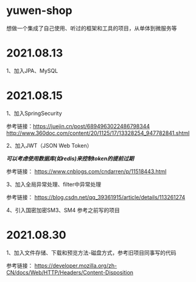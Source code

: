 # yuwen-shop

想做一个集成了自己使用、听过的框架和工具的项目，从单体到微服务等

# 2021.08.13

1、加入JPA、MySQL

# 2021.08.15

1、加入SpringSecurity

参考链接：https://juejin.cn/post/6894963022486798344
http://www.360doc.com/content/20/1125/17/13328254_947782841.shtml

2、加入JWT（JSON Web Token）

***可以考虑使用数据库(如redis)来控制token的提前过期***

参考链接：
https://www.cnblogs.com/cndarren/p/11518443.html

3、加入全局异常处理、filter中异常处理

参考链接：
https://blog.csdn.net/qq_39361915/article/details/113261274

4、引入国密加密SM3、SM4 参考之前写的项目

# 2021.08.30

1、加入文件存储、下载和预览方法-磁盘方式，参考旧项目同事写的代码

参考链接：
https://developer.mozilla.org/zh-CN/docs/Web/HTTP/Headers/Content-Disposition